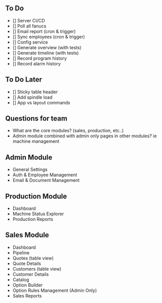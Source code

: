 ## To Do

- [] Server CI/CD
- [] Poll all fanucs
- [] Email report (cron & trigger)
- [] Sync employees (cron & trigger)
- [] Config service
- [] Generate overview (with tests)
- [] Generate timeline (with tests)
- [] Record program history
- [] Record alarm history

## To Do Later

- [] Sticky table header
- [] Add spindle load
- [] App vs layout commands

## Questions for team

- What are the core modules? (sales, production, etc..)
- Admin module combined with admin only pages in other modules? ie machine management

## Admin Module

- General Settings
- Auth & Employee Management
- Email & Document Management

## Production Module

- Dashboard
- Machine Status Explorer
- Production Reports

## Sales Module

- Dashboard
- Pipeline
- Quotes (table view)
- Quote Details
- Customers (table view)
- Customer Details
- Catalog
- Option Builder
- Option Rules Management (Admin Only)
- Sales Reports
